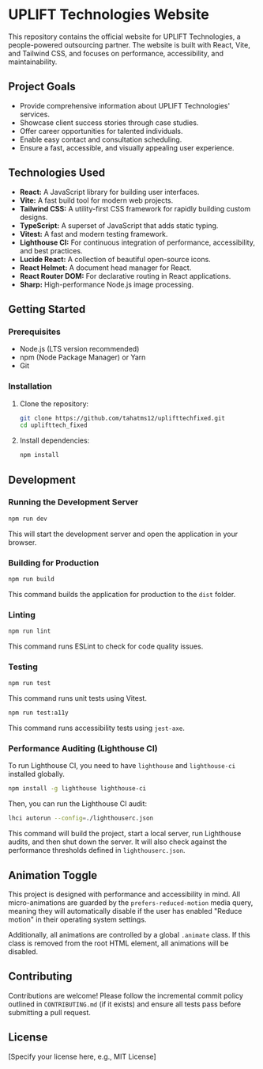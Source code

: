 # UPLIFT Technologies Website

This repository contains the official website for UPLIFT Technologies, a people-powered outsourcing partner. The website is built with React, Vite, and Tailwind CSS, and focuses on performance, accessibility, and maintainability.

## Project Goals

*   Provide comprehensive information about UPLIFT Technologies' services.
*   Showcase client success stories through case studies.
*   Offer career opportunities for talented individuals.
*   Enable easy contact and consultation scheduling.
*   Ensure a fast, accessible, and visually appealing user experience.

## Technologies Used

*   **React:** A JavaScript library for building user interfaces.
*   **Vite:** A fast build tool for modern web projects.
*   **Tailwind CSS:** A utility-first CSS framework for rapidly building custom designs.
*   **TypeScript:** A superset of JavaScript that adds static typing.
*   **Vitest:** A fast and modern testing framework.
*   **Lighthouse CI:** For continuous integration of performance, accessibility, and best practices.
*   **Lucide React:** A collection of beautiful open-source icons.
*   **React Helmet:** A document head manager for React.
*   **React Router DOM:** For declarative routing in React applications.
*   **Sharp:** High-performance Node.js image processing.

## Getting Started

### Prerequisites

*   Node.js (LTS version recommended)
*   npm (Node Package Manager) or Yarn
*   Git

### Installation

1.  Clone the repository:
    ```bash
    git clone https://github.com/tahatms12/uplifttechfixed.git
    cd uplifttech_fixed
    ```
2.  Install dependencies:
    ```bash
    npm install
    ```

## Development

### Running the Development Server

```bash
npm run dev
```

This will start the development server and open the application in your browser.

### Building for Production

```bash
npm run build
```

This command builds the application for production to the `dist` folder.

### Linting

```bash
npm run lint
```

This command runs ESLint to check for code quality issues.

### Testing

```bash
npm run test
```

This command runs unit tests using Vitest.

```bash
npm run test:a11y
```

This command runs accessibility tests using `jest-axe`.

### Performance Auditing (Lighthouse CI)

To run Lighthouse CI, you need to have `lighthouse` and `lighthouse-ci` installed globally.

```bash
npm install -g lighthouse lighthouse-ci
```

Then, you can run the Lighthouse CI audit:

```bash
lhci autorun --config=./lighthouserc.json
```

This command will build the project, start a local server, run Lighthouse audits, and then shut down the server. It will also check against the performance thresholds defined in `lighthouserc.json`.

## Animation Toggle

This project is designed with performance and accessibility in mind. All micro-animations are guarded by the `prefers-reduced-motion` media query, meaning they will automatically disable if the user has enabled "Reduce motion" in their operating system settings.

Additionally, all animations are controlled by a global `.animate` class. If this class is removed from the root HTML element, all animations will be disabled.

## Contributing

Contributions are welcome! Please follow the incremental commit policy outlined in `CONTRIBUTING.md` (if it exists) and ensure all tests pass before submitting a pull request.

## License

[Specify your license here, e.g., MIT License]
